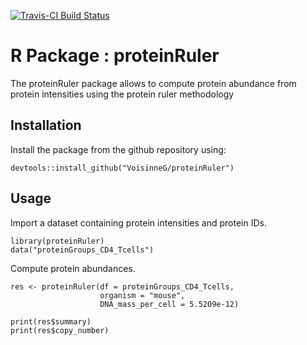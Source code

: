 [![Travis-CI Build Status](https://travis-ci.org/VoisinneG/InteRact.svg?branch=master)](https://travis-ci.org/VoisinneG/proteinRuler) 

# R Package : proteinRuler

The proteinRuler package allows to compute protein abundance from protein intensities using the protein ruler methodology

Installation
---
Install the package from the github repository using:
```
devtools::install_github("VoisinneG/proteinRuler")
```

Usage
---
Import a dataset containing protein intensities and protein IDs.

```
library(proteinRuler)
data("proteinGroups_CD4_Tcells")
```

Compute protein abundances.

```
res <- proteinRuler(df = proteinGroups_CD4_Tcells,
                    organism = "mouse",
                    DNA_mass_per_cell = 5.5209e-12)
                    
print(res$summary)
print(res$copy_number)
```


